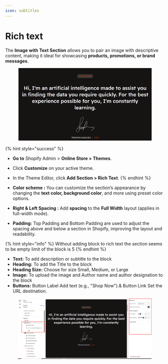 ```yaml
---
icon: subtitles
---
```


# Rich text

The **Image with Text Section** allows you to pair an image with descriptive content, making it ideal for showcasing **products, promotions, or brand messages**.

<figure><img src="../.gitbook/assets/rich.png" alt=""><figcaption></figcaption></figure>

{% hint style="success" %}
* **Go to** Shopify Admin > **Online Store > Themes**.
* Click **Customize** on your active theme.
* In the Theme Editor, click **Add Section > Rich Text**.
{% endhint %}

* **Color scheme :** You can customize the section’s appearance by changing the **text color, background color**, and more using preset color options.
* **Right & Left Spacing :** Add **spacing** to the **Full Width** layout (applies  in full-width mode).
* **Padding:** Top Padding and Bottom Padding are used to adjust the spacing above and below a section in Shopify, improving the layout and readability.

{% hint style="info" %}
Without adding block to rich text the section seems to be empty limit of the block is 5
{% endhint %}

* **Text:** To add description or subtitle to the block
* **Heading:** To add the Title to the block
* **Heading Size:** Choose for size Small, Medium, or Large
* **Image:** To upload the image and Author name and author designation to the block&#x20;
* **Buttons:** Button Label Add text (e.g., "Shop Now").& Button Link Set the URL destination.

<figure><img src="../.gitbook/assets/rich1.png" alt=""><figcaption></figcaption></figure>
